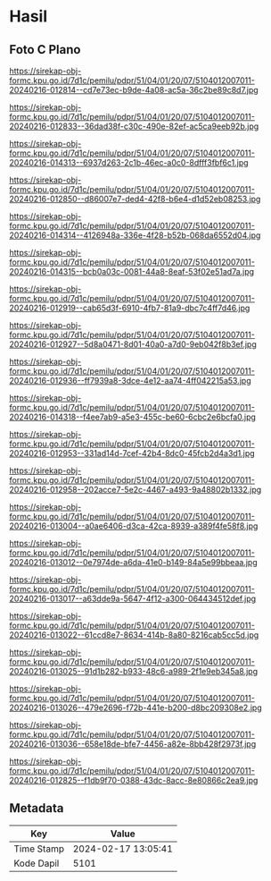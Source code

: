 # Hasil

## Foto C Plano

https://sirekap-obj-formc.kpu.go.id/7d1c/pemilu/pdpr/51/04/01/20/07/5104012007011-20240216-012814--cd7e73ec-b9de-4a08-ac5a-36c2be89c8d7.jpg

https://sirekap-obj-formc.kpu.go.id/7d1c/pemilu/pdpr/51/04/01/20/07/5104012007011-20240216-012833--36dad38f-c30c-490e-82ef-ac5ca9eeb92b.jpg

https://sirekap-obj-formc.kpu.go.id/7d1c/pemilu/pdpr/51/04/01/20/07/5104012007011-20240216-014313--6937d263-2c1b-46ec-a0c0-8dfff3fbf6c1.jpg

https://sirekap-obj-formc.kpu.go.id/7d1c/pemilu/pdpr/51/04/01/20/07/5104012007011-20240216-012850--d86007e7-ded4-42f8-b6e4-d1d52eb08253.jpg

https://sirekap-obj-formc.kpu.go.id/7d1c/pemilu/pdpr/51/04/01/20/07/5104012007011-20240216-014314--4126948a-336e-4f28-b52b-068da6552d04.jpg

https://sirekap-obj-formc.kpu.go.id/7d1c/pemilu/pdpr/51/04/01/20/07/5104012007011-20240216-014315--bcb0a03c-0081-44a8-8eaf-53f02e51ad7a.jpg

https://sirekap-obj-formc.kpu.go.id/7d1c/pemilu/pdpr/51/04/01/20/07/5104012007011-20240216-012919--cab65d3f-6910-4fb7-81a9-dbc7c4ff7d46.jpg

https://sirekap-obj-formc.kpu.go.id/7d1c/pemilu/pdpr/51/04/01/20/07/5104012007011-20240216-012927--5d8a0471-8d01-40a0-a7d0-9eb042f8b3ef.jpg

https://sirekap-obj-formc.kpu.go.id/7d1c/pemilu/pdpr/51/04/01/20/07/5104012007011-20240216-012936--ff7939a8-3dce-4e12-aa74-4ff042215a53.jpg

https://sirekap-obj-formc.kpu.go.id/7d1c/pemilu/pdpr/51/04/01/20/07/5104012007011-20240216-014318--f4ee7ab9-a5e3-455c-be60-6cbc2e6bcfa0.jpg

https://sirekap-obj-formc.kpu.go.id/7d1c/pemilu/pdpr/51/04/01/20/07/5104012007011-20240216-012953--331ad14d-7cef-42b4-8dc0-45fcb2d4a3d1.jpg

https://sirekap-obj-formc.kpu.go.id/7d1c/pemilu/pdpr/51/04/01/20/07/5104012007011-20240216-012958--202acce7-5e2c-4467-a493-9a48802b1332.jpg

https://sirekap-obj-formc.kpu.go.id/7d1c/pemilu/pdpr/51/04/01/20/07/5104012007011-20240216-013004--a0ae6406-d3ca-42ca-8939-a389f4fe58f8.jpg

https://sirekap-obj-formc.kpu.go.id/7d1c/pemilu/pdpr/51/04/01/20/07/5104012007011-20240216-013012--0e7974de-a6da-41e0-b149-84a5e99bbeaa.jpg

https://sirekap-obj-formc.kpu.go.id/7d1c/pemilu/pdpr/51/04/01/20/07/5104012007011-20240216-013017--a63dde9a-5647-4f12-a300-064434512def.jpg

https://sirekap-obj-formc.kpu.go.id/7d1c/pemilu/pdpr/51/04/01/20/07/5104012007011-20240216-013022--61ccd8e7-8634-414b-8a80-8216cab5cc5d.jpg

https://sirekap-obj-formc.kpu.go.id/7d1c/pemilu/pdpr/51/04/01/20/07/5104012007011-20240216-013025--91d1b282-b933-48c6-a989-2f1e9eb345a8.jpg

https://sirekap-obj-formc.kpu.go.id/7d1c/pemilu/pdpr/51/04/01/20/07/5104012007011-20240216-013026--479e2696-f72b-441e-b200-d8bc209308e2.jpg

https://sirekap-obj-formc.kpu.go.id/7d1c/pemilu/pdpr/51/04/01/20/07/5104012007011-20240216-013036--658e18de-bfe7-4456-a82e-8bb428f2973f.jpg

https://sirekap-obj-formc.kpu.go.id/7d1c/pemilu/pdpr/51/04/01/20/07/5104012007011-20240216-012825--f1db9f70-0388-43dc-8acc-8e80866c2ea9.jpg


## Metadata

| Key        | Value               |
| ---------- | ------------------- |
| Time Stamp | 2024-02-17 13:05:41 |
| Kode Dapil | 5101                |



